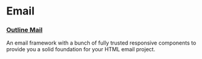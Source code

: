 # Email


### [Outline Mail](http://outlinemail.co.uk/)
An email framework with a bunch of fully trusted responsive components to provide you a solid foundation for your HTML email project.
